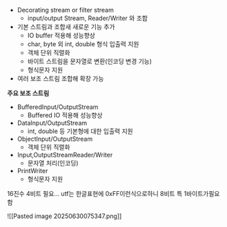 - Decorating stream or filter stream
	- input/output Stream, Reader/Writer 와 조합
- 기본 스트림과 조합새 새로운 기능 추가
	- IO buffer 적용해 성능향상
	- char, byte 외 int, double 형식 입출력 지원
	- 객체 단위 직렬화
	- 바이트 스트림을 문자열로 변환(인코딩 변경 기능)
	- 형식문자 지원
- 여러 보조 스트림 조합해 확장 가능

**주요 보조 스트림**
- BufferedInput/OutputStream
	- Buffered IO 적용해 성능향상
- DataInput/OutputStream
	-  int, double 등 기본형에 대한 입출력 지원
- ObjectInput/OutputStream
	- 객체 단위 직렬화
-  Input,OutputStreamReader/Writer
	- 문자열 처리(인코딩)
- PrintWriter
	- 형식문자 지원

16진수 4비트 필요... utf는 한글표현에 0xFF이런식으로하니 8비트 특 1바이트가필요함

![[Pasted image 20250630075347.png]]
